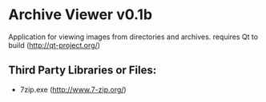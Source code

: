 Archive Viewer v0.1b
====================
Application for viewing images from directories and archives.
requires Qt to build (http://qt-project.org/)

Third Party Libraries or Files:
-------------------------------------------
* 7zip.exe (http://www.7-zip.org/)